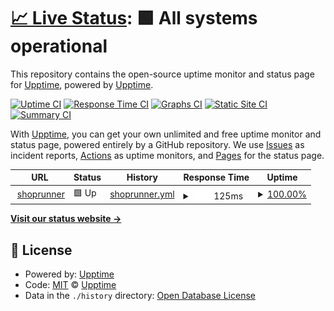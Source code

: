 # [📈 Live Status](https://upptime.github.io/upptime): <!--live status--> **🟩 All systems operational**

This repository contains the open-source uptime monitor and status page for [Upptime](https://upptime.js.org), powered by [Upptime](https://github.com/upptime/upptime).

[![Uptime CI](https://github.com/upptime/upptime/workflows/Uptime%20CI/badge.svg)](https://github.com/upptime/upptime/actions?query=workflow%3A%22Uptime+CI%22)
[![Response Time CI](https://github.com/upptime/upptime/workflows/Response%20Time%20CI/badge.svg)](https://github.com/upptime/upptime/actions?query=workflow%3A%22Response+Time+CI%22)
[![Graphs CI](https://github.com/upptime/upptime/workflows/Graphs%20CI/badge.svg)](https://github.com/upptime/upptime/actions?query=workflow%3A%22Graphs+CI%22)
[![Static Site CI](https://github.com/upptime/upptime/workflows/Static%20Site%20CI/badge.svg)](https://github.com/upptime/upptime/actions?query=workflow%3A%22Static+Site+CI%22)
[![Summary CI](https://github.com/upptime/upptime/workflows/Summary%20CI/badge.svg)](https://github.com/upptime/upptime/actions?query=workflow%3A%22Summary+CI%22)

With [Upptime](https://upptime.js.org), you can get your own unlimited and free uptime monitor and status page, powered entirely by a GitHub repository. We use [Issues](https://github.com/upptime/upptime/issues) as incident reports, [Actions](https://github.com/upptime/upptime/actions) as uptime monitors, and [Pages](https://upptime.github.io/upptime) for the status page.

<!--start: status pages-->
<!-- This summary is generated by Upptime (https://github.com/upptime/upptime) -->
<!-- Do not edit this manually, your changes will be overwritten -->
<!-- prettier-ignore -->
| URL | Status | History | Response Time | Uptime |
| --- | ------ | ------- | ------------- | ------ |
| <img alt="" src="https://icons.duckduckgo.com/ip3/www.shoprunner.com.ico" height="13"> [shoprunner](https://www.shoprunner.com) | 🟩 Up | [shoprunner.yml](https://github.com/sadhasivam/uptime/commits/HEAD/history/shoprunner.yml) | <details><summary><img alt="Response time graph" src="./graphs/shoprunner/response-time-week.png" height="20"> 125ms</summary><br><a href="https://upptime.js.org/history/shoprunner"><img alt="Response time 228" src="https://img.shields.io/endpoint?url=https%3A%2F%2Fraw.githubusercontent.com%2Fsadhasivam%2Fuptime%2FHEAD%2Fapi%2Fshoprunner%2Fresponse-time.json"></a><br><a href="https://upptime.js.org/history/shoprunner"><img alt="24-hour response time 67" src="https://img.shields.io/endpoint?url=https%3A%2F%2Fraw.githubusercontent.com%2Fsadhasivam%2Fuptime%2FHEAD%2Fapi%2Fshoprunner%2Fresponse-time-day.json"></a><br><a href="https://upptime.js.org/history/shoprunner"><img alt="7-day response time 125" src="https://img.shields.io/endpoint?url=https%3A%2F%2Fraw.githubusercontent.com%2Fsadhasivam%2Fuptime%2FHEAD%2Fapi%2Fshoprunner%2Fresponse-time-week.json"></a><br><a href="https://upptime.js.org/history/shoprunner"><img alt="30-day response time 179" src="https://img.shields.io/endpoint?url=https%3A%2F%2Fraw.githubusercontent.com%2Fsadhasivam%2Fuptime%2FHEAD%2Fapi%2Fshoprunner%2Fresponse-time-month.json"></a><br><a href="https://upptime.js.org/history/shoprunner"><img alt="1-year response time 225" src="https://img.shields.io/endpoint?url=https%3A%2F%2Fraw.githubusercontent.com%2Fsadhasivam%2Fuptime%2FHEAD%2Fapi%2Fshoprunner%2Fresponse-time-year.json"></a></details> | <details><summary><a href="https://upptime.js.org/history/shoprunner">100.00%</a></summary><a href="https://upptime.js.org/history/shoprunner"><img alt="All-time uptime 99.99%" src="https://img.shields.io/endpoint?url=https%3A%2F%2Fraw.githubusercontent.com%2Fsadhasivam%2Fuptime%2FHEAD%2Fapi%2Fshoprunner%2Fuptime.json"></a><br><a href="https://upptime.js.org/history/shoprunner"><img alt="24-hour uptime 100.00%" src="https://img.shields.io/endpoint?url=https%3A%2F%2Fraw.githubusercontent.com%2Fsadhasivam%2Fuptime%2FHEAD%2Fapi%2Fshoprunner%2Fuptime-day.json"></a><br><a href="https://upptime.js.org/history/shoprunner"><img alt="7-day uptime 100.00%" src="https://img.shields.io/endpoint?url=https%3A%2F%2Fraw.githubusercontent.com%2Fsadhasivam%2Fuptime%2FHEAD%2Fapi%2Fshoprunner%2Fuptime-week.json"></a><br><a href="https://upptime.js.org/history/shoprunner"><img alt="30-day uptime 100.00%" src="https://img.shields.io/endpoint?url=https%3A%2F%2Fraw.githubusercontent.com%2Fsadhasivam%2Fuptime%2FHEAD%2Fapi%2Fshoprunner%2Fuptime-month.json"></a><br><a href="https://upptime.js.org/history/shoprunner"><img alt="1-year uptime 100.00%" src="https://img.shields.io/endpoint?url=https%3A%2F%2Fraw.githubusercontent.com%2Fsadhasivam%2Fuptime%2FHEAD%2Fapi%2Fshoprunner%2Fuptime-year.json"></a></details>

<!--end: status pages-->

[**Visit our status website →**](https://upptime.github.io/upptime)

## 📄 License

- Powered by: [Upptime](https://github.com/upptime/upptime)
- Code: [MIT](./LICENSE) © [Upptime](https://upptime.js.org)
- Data in the `./history` directory: [Open Database License](https://opendatacommons.org/licenses/odbl/1-0/)
